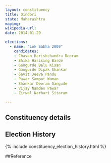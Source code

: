 ```yaml
---
layout: constituency
title: Dindori
state: Maharashtra
mapimg: 
wikipedia-url: 
date: 2014-01-29

elections: 
  - name: "Lok Sabha 2009"
    candidates: 
    - Chavan Harishchandra Deoram 
    - Bhika Harising Barde 
    - Gangurde Balu Kisan 
    - Gangurde Dipak Shankar 
    - Gavit Jeeva Pandu 
    - Pawar Sampat Waman 
    - Shankar Deoram Gangude 
    - Vijay Namdeo Pawar 
    - Zirwal Narhari Sitaram 

---
```

## Constituency details


## Election History
{% include constituency_election_history.html %}

##Reference
